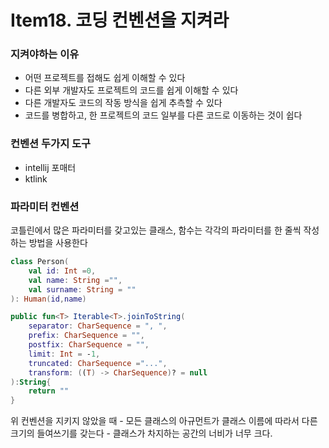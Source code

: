 # Item18. 코딩 컨벤션을 지켜라

### 지켜야하는 이유

- 어떤 프로젝트를 접해도 쉽게 이해할 수 있다
- 다른 외부 개발자도 프로젝트의 코드를 쉽게 이해할 수 있다
- 다른 개발자도 코드의 작동 방식을 쉽게 추측할 수 있다
- 코드를 병합하고, 한 프로젝트의 코드 일부를 다른 코드로 이동하는 것이 쉽다

###  컨벤션 두가지 도구

- intellij 포매터
- ktlink



### 파라미터 컨벤션

코틀린에서 많은 파라미터를 갖고있는 클래스, 함수는 각각의 파라미터를 한 줄씩 작성하는 방법을 사용한다

```kotlin
class Person(
    val id: Int =0,
    val name: String ="",
    val surname: String = ""
): Human(id,name)

public fun<T> Iterable<T>.joinToString(
    separator: CharSequence = ", ",
    prefix: CharSequence = "", 
    postfix: CharSequence = "",
    limit: Int = -1,
    truncated: CharSequence ="...",
    transform: ((T) -> CharSequence)? = null
):String{
    return ""
}
```



위 컨벤션을 지키지 않았을 때
\- 모든 클래스의 아규먼트가 클래스 이름에 따라서 다른 크기의 들여쓰기를 갖는다
\- 클래스가 차지하는 공간의 너비가 너무 크다.



